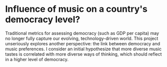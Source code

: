 # Influence of music on a country's democracy level?

Traditional metrics for assessing democracy (such as GDP per capita) may no longer fully capture our evolving, technology-driven world. This project unseriously explores another perspective: the link between democracy and music preferences. I consider an initial hypothesize that more diverse music tastes is correlated with more diverse ways of thinking, which should reflect in a higher level of democracy.




